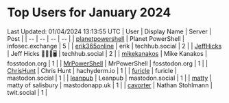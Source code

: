 # Top Users for January 2024
Last Updated: 01/04/2024 13:13:55 UTC
| User | Display Name | Server | Post |
| -- | -- | -- | -- |
| [planetpowershell](https://infosec.exchange/@planetpowershell) | Planet PowerShell | infosec.exchange | 5 |
| [erik365online](https://techhub.social/@erik365online) | erik | techhub.social | 2 |
| [JeffHicks](https://techhub.social/@JeffHicks) | Jeff Hicks 🐶🎼🍷🖥️ | techhub.social | 2 |
| [mikekanakos](https://fosstodon.org/@mikekanakos) | Mike Kanakos | fosstodon.org | 1 |
| [MrPowerShell](https://fosstodon.org/@MrPowerShell) | MrPowerShell | fosstodon.org | 1 |
| [ChrisHunt](https://hachyderm.io/@ChrisHunt) | Chris Hunt | hachyderm.io | 1 |
| [furicle](https://mastodon.social/@furicle) | furicle | mastodon.social | 1 |
| [leanpub](https://mastodon.social/@leanpub) | Leanpub | mastodon.social | 1 |
| [matty](https://mastodonapp.uk/@matty) | matty of salisbury | mastodonapp.uk | 1 |
| [cavorter](https://twit.social/@cavorter) | Nathan Stohlmann | twit.social | 1 |
